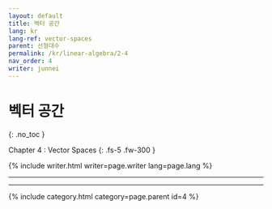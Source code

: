```yaml
---
layout: default
title: 벡터 공간
lang: kr
lang-ref: vector-spaces
parent: 선형대수
permalink: /kr/linear-algebra/2-4
nav_order: 4
writer: junnei
---
```


# 벡터 공간
{: .no_toc }


Chapter 4 : Vector Spaces
{: .fs-5 .fw-300 }


{% include writer.html writer=page.writer lang=page.lang %}

---


---

{% include category.html category=page.parent id=4 %}
